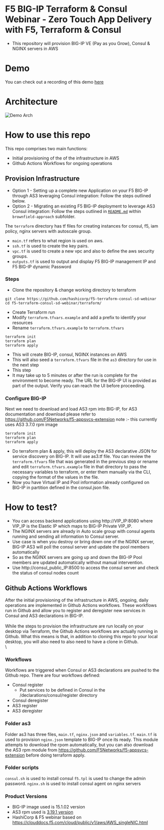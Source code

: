 # F5 BIG-IP Terraform & Consul Webinar - Zero Touch App Delivery with F5, Terraform & Consul
- This repository will provision BIG-IP VE (Pay as you Grow), Consul & NGINX servers in AWS

# Demo
You can check out a recording of this demo [here](https://youtu.be/rVTgTXpiopc?t=1489)

# Architecture
![Demo Arch](assets/f5_arch.png)

# How to use this repo

This repo comprises two main functions:

- Initial provisioning of the of the infrastructure in AWS
- Github Actions Workflows for ongoing operations

## Provision Infrastructure

- Option 1 - Setting up a complete new Application on your F5 BIG-IP through AS3 leveraging Consul integration: Follow the steps outlined below.
- Option 2 - Migrating an existing F5 BIG-IP deployment to leverage AS3 Consul integration: Follow the steps outlined in [`README.md`](brownfield-approach/README.md) within `brownfield-approach` subfolder.


The `terraform` directory has tf files for creating instances for consul, f5, iam policy, nginx servers with autoscale group.

- `main.tf` refers to what region is used on aws.
- `ssh.tf` is used to create the key pairs.
- `vpc.tf` is used to create a new vpc and also to define the aws security groups.
- `outputs.tf` is used to output and display F5 BIG-IP management IP and F5 BIG-IP dynamic Password


### Steps 
- Clone the repository & change working directory to terraform
```
git clone https://github.com/hashicorp/f5-terraform-consul-sd-webinar
cd f5-terraform-consul-sd-webinar/terraform/
```
- Create Terraform run
- Modify `terraform.tfvars.example` and add a prefix to identify your resources
- Rename `terraform.tfvars.example` to `terraform.tfvars`

```
terraform init
terraform plan
terraform apply
```

  - This will create BIG-IP, consul, NGINX instances on AWS
  - This will also seed a `terraform.tfvars` file in the `as3` directory for use in the next step
  - This step
  - It may take up to 5 minutes or after the run is complete for the environment to become ready. The URL for the BIG-IP UI is provided as part of the output.  Verify you can reach the UI before proceeding.


### Configure BIG-IP


Next we need to download and load AS3 rpm into BIG-IP, for AS3 documentation and download please refer to https://github.com/F5Networks/f5-appsvcs-extension  note :- this currently uses AS3 3.7.0 rpm image

```
terraform init
terraform plan
terraform apply
```

- Do terraform plan & apply, this will deploy the AS3 declarative JSON for service discovery on BIG-IP. It will use as3.tf file. You can review the `terraform.tfvars` file that was generated in the previous step or rename and edit `terraform.tfvars.example` file in that directory to pass the necessary variables to terraform, or enter them manually via the CLI, copying the format of the values in the file.
- Now you have Virtual IP and Pool information already configured on BIG-IP in partition defined in the consul.json file.

# How to test?
- You can access backend applications using http://VIP_IP:8080 where VIP_IP is the Elastic IP which maps to BIG-IP Private VIP_IP.
- The NGINX servers are already in Auto scale group with consul agents running and sending all information to Consul server.
- Use case is when you destroy or bring down  one of the NGINX server, BIG-IP AS3 will poll the consul server and update the pool members automatically
- So as the NGINX servers are going up and down the BIG-IP Pool members are updated automatically without manual intervention.  
- Use http://consul_public_IP:8500 to access the consul server and check the status of consul nodes count

## Github Actions Workflows
After the initial provisioning of the infrastructure in AWS, ongoing, daily operations are implemented in Github Actions workflows. These workflows run in Github and allow you to register and deregister new services in Consul and AS3 declarations in 
BIG-IP.\
\
While the steps to provision the infrastructure are run locally on your desktop via Terraform, the Github Actions workflows are actually running in Github. What this means is that, in addition to cloning this repo to your local desktop, you will also need to also need to have a clone in Github.\
\
### Workflows
Workflows are triggered when Consul or AS3 declarations are pushed to the Github repo. There are four workflows defined:
- Consul register
  - Put services to be defined in Consul in the /declarations/consul/register directory
- Consul deregister
- AS3 register
- AS3 deregister



### Folder as3
Folder as3 has three files, `main.tf`, `nginx.json` and `variables.tf`. `main.tf` is used to provision `nginx.json` template to BIG-IP once its ready.
This module attempts to download the rpom automatically, but you can also download the AS3 rpm module from https://github.com/F5Networks/f5-appsvcs-extension before doing terraform apply.

### Folder scripts
`consul.sh` is used to install consul
`f5.tpl` is used to change the admin password.
`nginx.sh` is used to install consul agent on nginx servers


### Product Versions
- BIG-IP image used is 15.1.02 version
- AS3 rpm used is [3.19.1 version](https://github.com/F5Networks/f5-appsvcs-extension/releases/download/v3.19.1/f5-appsvcs-3.19.1-1.noarch.rpm)
- HashiCorp & F5 webinar based on https://clouddocs.f5.com/cloud/public/v1/aws/AWS_singleNIC.html
